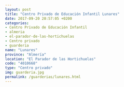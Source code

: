 ```yaml
---
layout: post
title: "Centro Privado de Educación Infantil Lunares"
date: 2017-09-20 20:57:05 +0200
categories:
- Centro Privado de Educación Infantil
- almeria
- el-parador-de-las-hortichuelas
- Centro privado
- guarderia
name: "Lunares"
province: "Almería"
location: "El Parador de las Hortichuelas"
code: "4010668"
type: "Centro privado"
img: guarderia.jpg
permalink: /guarderias/lunares.html
---
```

